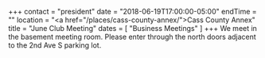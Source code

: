 +++
contact = "president"
date = "2018-06-19T17:00:00-05:00"
endTime = ""
location = "<a href=\"/places/cass-county-annex/\">Cass County Annex</a>"
title = "June Club Meeting"
dates = [ "Business Meetings" ]
+++
We meet in the basement meeting room. Please enter through the north
doors adjacent to the 2nd Ave S parking lot.

